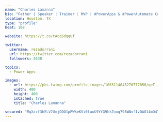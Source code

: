```yaml
---
name: "Charles Lamanna"
bio: "Father | Speaker | Trainer | MVP | #PowerApps & #PowerAutomate Community Super User | YouTuber Right-pointing triangle http://youtube.com/c/rezadorrani | Learn - Share - Clockwise rightwards and leftwards open circle arrows"
location: Houston, TX
type: "profile"
heat: 108

website: https://t.co/tAcqSdqguf

twitter:
  username: rezadorrani
  url: https://twitter.com/rezadorrani
  followers: 2638

topics:
  - Power Apps

images:
  - url: https://pbs.twimg.com/profile_images/1063114045270777856/qeT-jpWr_400x400.jpg
    width: 400
    height: 400
    isCached: true
    title: "Charles Lamanna"

secured: "MqXzzf3hELV7UmjODO1pPWkeKVi0luoU9YYG9hkZnoq798WNvf1vDA814mO4TUrnqvBbmnV452WM0BXpcS2IImLLPFFJzIzeGAfq/wJHM1VnyPLWzbfI7habFuZHTog0L6c3LsbtKFIws+iZXgMFWvJl7P4PMqDvEy0JW5WOcWt8KolGM+pa97eJy8AsJrf4esgrYMB5sp0jYsicK9feetKyedfub1QKqa3h0fq3nWBMyCmyZSjBFcCC4ZwmeePui9s4UNNmaCNFUNhfDFEQya3mfmzvaUGOf907SPTVfJw0+TFat+UobNYT6/gAO/i3pDB40UL8Jfs5whva6B4QEVrRhSWvVsrK8cOocJoQWPHf7EpxvDuNnKY3nwEIFGkt7ZeW3sRzfIEbafCrnsMVuyyRFwBmYVhW5doFhf1nP/8=;Nt8XM+H9XoYJZCILJ7GwhA=="
---
```


